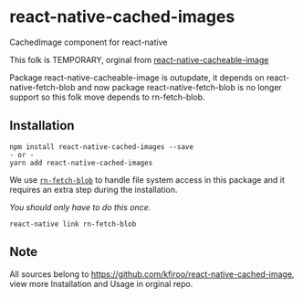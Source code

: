 # react-native-cached-images

CachedImage component for react-native

This folk is TEMPORARY, orginal from [react-native-cacheable-image](https://github.com/jayesbe/react-native-cacheable-image)

Package react-native-cacheable-image is outupdate, it depends on react-native-fetch-blob and now package react-native-fetch-blob is no longer support so this folk move depends to rn-fetch-blob.

## Installation

    npm install react-native-cached-images --save
    - or -
    yarn add react-native-cached-images

We use [`rn-fetch-blob`](https://github.com/joltup/rn-fetch-blob) to handle file system access in this package and it requires an extra step during the installation.

_You should only have to do this once._

    react-native link rn-fetch-blob

## Note

All sources belong to https://github.com/kfiroo/react-native-cached-image, view more Installation and Usage in orginal repo.
